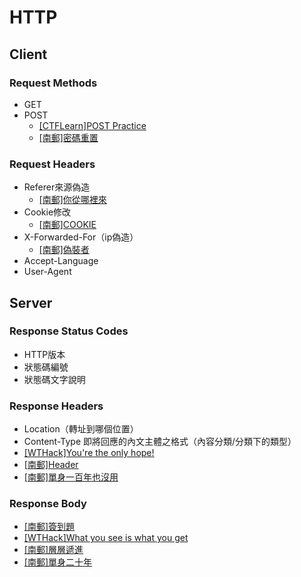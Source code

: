 # HTTP
## Client
### Request Methods
- GET
- POST
    - [[CTFLearn]POST Practice](https://ctflearn.com/index.php?action=find_problem_details&problem_id=114)
    - [[南郵]密碼重置](http://nctf.nuptzj.cn/web13/index.php?user1=%59%33%52%6D%64%58%4E%6C%63%67%3D%3D)
### Request Headers
- Referer來源偽造
    - [[南郵]你從哪裡來](http://chinalover.sinaapp.com/web22/)
- Cookie修改
    - [[南郵]COOKIE](http://chinalover.sinaapp.com/web10/index.php)
- X-Forwarded-For（ip偽造）
    - [[南郵]偽裝者](http://chinalover.sinaapp.com/web4/xxx.php)
- Accept-Language
- User-Agent

## Server
### Response Status Codes
- HTTP版本
- 狀態碼編號
- 狀態碼文字說明

### Response Headers
- Location（轉址到哪個位置）
- Content-Type 即將回應的內文主體之格式（內容分類/分類下的類型）
- [[WTHack]You're the only hope!](http://web.onlinectf.com/hope/)
- [[南郵]Header](http://way.nuptzj.cn/web5/)
- [[南郵]單身一百年也沒用](http://chinalover.sinaapp.com/web9/)


### Response Body
- [[南郵]簽到題](http://chinalover.sinaapp.com/web1/)
- [[WTHack]What you see is what you get](http://web.onlinectf.com/be-careful/)
- [[南郵]層層遞進](http://chinalover.sinaapp.com/web3)
- [[南郵]單身二十年](http://chinalover.sinaapp.com/web8/)